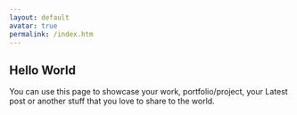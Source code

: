 ```yaml
---
layout: default
avatar: true
permalink: /index.htm
---
```

## Hello World
You can use this page to showcase your work, portfolio/project, your Latest post or another stuff that you love to share to the world.
